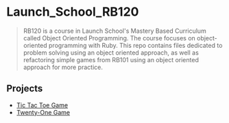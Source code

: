 # Launch_School_RB120

> RB120 is a course in Launch School's Mastery Based Curriculum called Object Oriented Programming. The course focuses on object-oriented programming with Ruby. This repo contains files dedicated to problem solving using an object oriented approach, as well as refactoring simple games from RB101 using an object oriented approach for more practice.

## Projects

- [Tic Tac Toe Game](https://github.com/mskalisz/Launch_School_RB120/blob/main/lesson_5/TTT_game.rb)
- [Twenty-One Game](https://github.com/mskalisz/Launch_School_RB120/blob/main/lesson_5/twenty_one.rb)
